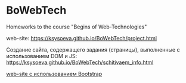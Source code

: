 # BoWebTech
Homeworks to the course "Begins of Web-Technologies"

web-site: https://ksysoeva.github.io/BoWebTech/project.html

Создание сайта, содержащего задания (страницы), выполненные с использованием DOM и JS: https://ksysoeva.github.io/BoWebTech/schitivaem_info.html

[web-site c использованием Bootstrap](
https://ksysoeva.github.io/BoWebTech/index.html)
